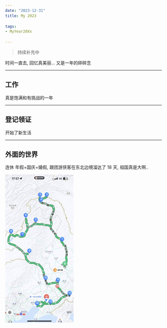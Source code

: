```yaml
---
date: "2023-12-31"
title: My 2023

tags:
- MyYear20Xx

---
```


> 持续补充中

时间一直去, 回忆真美丽... 又是一年的碎碎念

<hr/>

## 工作

真是饱满和有挑战的一年

<hr/>

## 登记领证

开始了新生活

<hr/>

## 外面的世界

连休 年假+国庆+婚假, 跟团游侠客在东北边境溜达了 18 天, 祖国真是大啊..

<img src="2023-travel.jpg" width="220" />